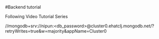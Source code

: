 #Backend tutorial 

Following Video Tutorial Series

//mongodb+srv://nipun:<db_password>@cluster0.ehatclj.mongodb.net/?retryWrites=true&w=majority&appName=Cluster0